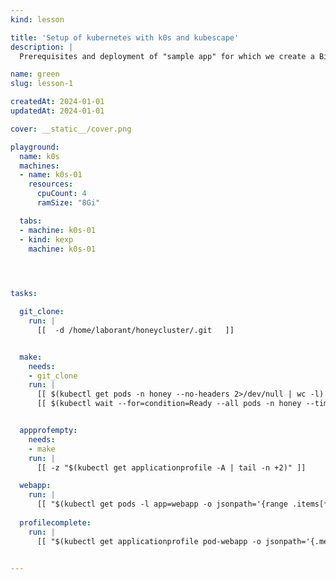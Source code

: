 ```yaml
---
kind: lesson

title: 'Setup of kubernetes with k0s and kubescape'
description: |
  Prerequisites and deployment of "sample app" for which we create a Bill of Behaviour

name: green
slug: lesson-1

createdAt: 2024-01-01
updatedAt: 2024-01-01

cover: __static__/cover.png

playground:
  name: k0s
  machines:
  - name: k0s-01
    resources:
      cpuCount: 4
      ramSize: "8Gi"

  tabs:
  - machine: k0s-01
  - kind: kexp
    machine: k0s-01
  



tasks:

  git_clone:
    run: |
      [[  -d /home/laborant/honeycluster/.git   ]]


  make:
    needs:
    - git_clone
    run: |
      [[ $(kubectl get pods -n honey --no-headers 2>/dev/null | wc -l) -gt 0 ]] && \
      [[ $(kubectl wait --for=condition=Ready --all pods -n honey --timeout=600s && echo "true" || echo "false") == "true" ]]


  appprofempty:
    needs:
    - make
    run: |
      [[ -z "$(kubectl get applicationprofile -A | tail -n +2)" ]]

  webapp:
    run: |
      [[ "$(kubectl get pods -l app=webapp -o jsonpath='{range .items[*]}{.status.conditions[?(@.type=="Ready")].status}{"\n"}{end}')" == "True"  ]]
  
  profilecomplete:
    run: |
      [[ "$(kubectl get applicationprofile pod-webapp -o jsonpath='{.metadata.annotations.kubescape\.io/status}')" == "completed" ]]


---
```

